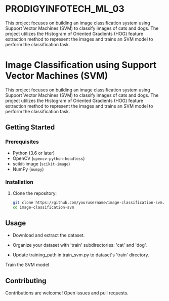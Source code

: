 # PRODIGYINFOTECH_ML_03
This project focuses on building an image classification system using Support Vector Machines (SVM) to classify images of cats and dogs. The project utilizes the Histogram of Oriented Gradients (HOG) feature extraction method to represent the images and trains an SVM model to perform the classification task.

# Image Classification using Support Vector Machines (SVM)

This project focuses on building an image classification system using Support Vector Machines (SVM) to classify images of cats and dogs. The project utilizes the Histogram of Oriented Gradients (HOG) feature extraction method to represent the images and trains an SVM model to perform the classification task.

## Getting Started

### Prerequisites

- Python (3.6 or later)
- OpenCV (`opencv-python-headless`)
- scikit-image (`scikit-image`)
- NumPy (`numpy`)

### Installation

1. Clone the repository:

   ```bash
   git clone https://github.com/yourusername/image-classification-svm.git
   cd image-classification-svm
   
## Usage
- Download and extract the dataset.

- Organize your dataset with 'train' subdirectories: 'cat' and 'dog'.

- Update training_path in train_svm.py to dataset's 'train' directory.

Train the SVM model

## Contributing
Contributions are welcome! Open issues and pull requests.

